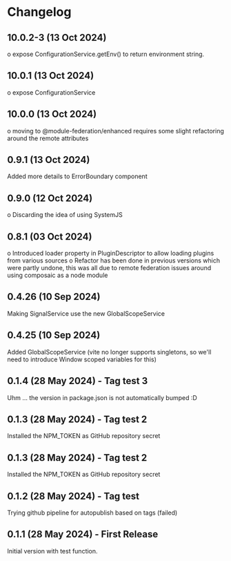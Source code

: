 # Changelog

## 10.0.2-3 (13 Oct 2024)
o expose ConfigurationService.getEnv() to return environment string.

## 10.0.1 (13 Oct 2024)
o expose ConfigurationService

## 10.0.0 (13 Oct 2024)
o moving to @module-federation/enhanced requires some slight refactoring around the remote attributes

## 0.9.1 (13 Oct 2024)
Added more details to ErrorBoundary component

## 0.9.0 (12 Oct 2024)
o Discarding the idea of using SystemJS

## 0.8.1 (03 Oct 2024)
o Introduced loader property in PluginDescriptor to allow loading plugins from
  various sources
o Refactor has been done in previous versions which were partly undone, this was all
  due to remote federation issues around using composaic as a node module

## 0.4.26 (10 Sep 2024)

Making SignalService use the new GlobalScopeService

## 0.4.25 (10 Sep 2024)

Added GlobalScopeService (vite no longer supports singletons, so we'll need to introduce Window scoped variables for this)

## 0.1.4 (28 May 2024) - Tag test 3

Uhm ... the version in package.json is not automatically bumped :D

## 0.1.3 (28 May 2024) - Tag test 2

Installed the NPM_TOKEN as GitHub repository secret

## 0.1.3 (28 May 2024) - Tag test 2

Installed the NPM_TOKEN as GitHub repository secret

## 0.1.2 (28 May 2024) - Tag test

Trying github pipeline for autopublish based on tags (failed)

## 0.1.1 (28 May 2024) - First Release

Initial version with test function.
